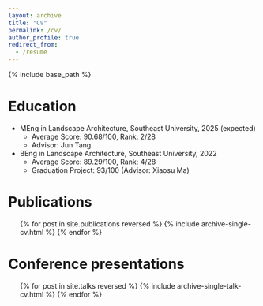 ```yaml
---
layout: archive
title: "CV"
permalink: /cv/
author_profile: true
redirect_from:
  - /resume
---
```


{% include base_path %}

Education
======
* MEng in Landscape Architecture, Southeast University, 2025 (expected)
  * Average Score: 90.68/100, Rank: 2/28
  * Advisor: Jun Tang
* BEng in Landscape Architecture, Southeast University, 2022
  * Average Score: 89.29/100, Rank: 4/28
  * Graduation Project: 93/100 (Advisor: Xiaosu Ma)

Publications
======
  <ul>{% for post in site.publications reversed %}
    {% include archive-single-cv.html %}
  {% endfor %}</ul>
    
Conference presentations
======
  <ul>{% for post in site.talks reversed %}
    {% include archive-single-talk-cv.html  %}
  {% endfor %}</ul>
